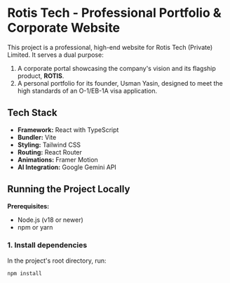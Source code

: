 # Rotis Tech - Professional Portfolio & Corporate Website

This project is a professional, high-end website for Rotis Tech (Private) Limited. It serves a dual purpose:
1.  A corporate portal showcasing the company's vision and its flagship product, **ROTIS**.
2.  A personal portfolio for its founder, Usman Yasin, designed to meet the high standards of an O-1/EB-1A visa application.

## Tech Stack

-   **Framework:** React with TypeScript
-   **Bundler:** Vite
-   **Styling:** Tailwind CSS
-   **Routing:** React Router
-   **Animations:** Framer Motion
-   **AI Integration:** Google Gemini API

## Running the Project Locally

**Prerequisites:**
*   Node.js (v18 or newer)
*   npm or yarn

### 1. Install dependencies
In the project's root directory, run:
```bash
npm install